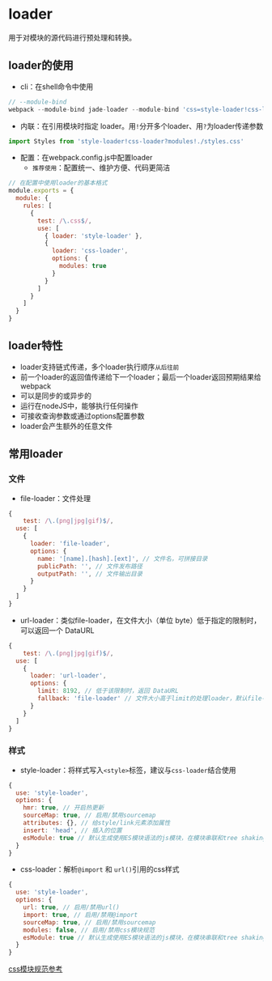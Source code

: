 # loader

用于对模块的源代码进行预处理和转换。



## loader的使用

- cli：在shell命令中使用

```javascript
// --module-bind
webpack --module-bind jade-loader --module-bind 'css=style-loader!css-loader'
```

- 内联：在引用模块时指定 loader。用`!`分开多个loader、用`?`为loader传递参数

```javascript
import Styles from 'style-loader!css-loader?modules!./styles.css'
```

- 配置：在webpack.config.js中配置loader
  - `推荐使用`：配置统一、维护方便、代码更简洁

```javascript
// 在配置中使用loader的基本格式
module.exports = {
  module: {
    rules: [
      {
        test: /\.css$/,
        use: [
          { loader: 'style-loader' },
          {
            loader: 'css-loader',
            options: {
              modules: true
            }
          }
        ]
      }
    ]
  }
}
```



## loader特性

- loader支持链式传递，多个loader执行顺序`从后往前`
- 前一个loader的返回值传递给下一个loader；最后一个loader返回预期结果给webpack
- 可以是同步的或异步的
- 运行在nodeJS中，能够执行任何操作
- 可接收查询参数或通过options配置参数
- loader会产生额外的任意文件



## 常用loader



### 文件

- file-loader：文件处理

```javascript
{
	test: /\.(png|jpg|gif)$/,
  use: [
    {
      loader: 'file-loader',
      options: {
        name: '[name].[hash].[ext]', // 文件名，可拼接目录
        publicPath: '', // 文件发布路径
        outputPath: '', // 文件输出目录
      }
    }
  ]
}
```

- url-loader：类似file-loader，在文件大小（单位 byte）低于指定的限制时，可以返回一个 DataURL

```javascript
{
	test: /\.(png|jpg|gif)$/,
  use: [
    {
      loader: 'url-loader',
      options: {
        limit: 8192, // 低于该限制时，返回 DataURL
        fallback: 'file-loader' // 文件大小高于limit的处理loader，默认file-loader
      }
    }
  ]
}
```



### 样式

- style-loader：将样式写入`<style>`标签，建议与`css-loader`结合使用

```javascript
{
  use: 'style-loader',
  options: {
    hmr: true, // 开启热更新
    sourceMap: true, // 启用/禁用sourcemap
    attributes: {}, // 给style/link元素添加属性
    insert: 'head', // 插入的位置
    esModule: true // 默认生成使用ES模块语法的js模块，在模块串联和tree shaking时会非常有用
  }
}
```

- css-loader：解析`@import` 和 `url()`引用的css样式

```javascript
{
  use: 'style-loader',
  options: {
    url: true, // 启用/禁用url()
    import: true, // 启用/禁用@import
    sourceMap: true, // 启用/禁用sourcemap
    modules: false, // 启用/禁用css模块规范
    esModule: true // 默认生成使用ES模块语法的js模块，在模块串联和tree shaking时会非常有用
  }
}
```

[css模块规范参考](../css/css-modules.md)

